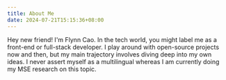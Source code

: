 ```yaml
---
title: About Me
date: 2024-07-21T15:15:36+08:00
---
```


Hey new friend! I'm Flynn Cao. In the tech world, you might label me as a front-end or full-stack developer. I play around with open-source projects now and then, but my main trajectory involves diving deep into my own ideas. I never assert myself as a multilingual whereas I am currently doing my MSE research on this topic.






